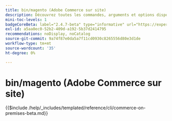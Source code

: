 ```yaml
---
title: bin/magento (Adobe Commerce sur site)
description: Découvrez toutes les commandes, arguments et options disponibles pour l’outil de ligne de commande Adobe Commerce bin/magento.
mini-toc-levels: 1
badgeCoreBeta: label="2.4.7-beta" type="informative" url="https://experienceleague.adobe.com/docs/commerce-operations/release/notes/adobe-commerce/2-4-7.html"
exl-id: a5aa0ec0-52b2-409d-a192-5b37d2414795
recommendations: noDisplay, noCatalog
source-git-commit: 9a74f87e0da5a7f11cd0930c8265556d80e3d1de
workflow-type: tm+mt
source-wordcount: '35'
ht-degree: 0%

---
```


# bin/magento (Adobe Commerce sur site)

{{$include /help/_includes/templated/reference/cli/commerce-on-premises-beta.md}}

